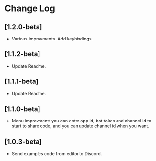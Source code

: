 # Change Log

## [1.2.0-beta]

- Various improvments. Add keybindings.

## [1.1.2-beta]

- Update Readme.

## [1.1.1-beta]

- Update Readme.

## [1.1.0-beta]

- Menu improvment: you can enter app id, bot token and channel id to start to share code, and you can update channel id when you want.

## [1.0.3-beta]

- Send examples code from editor to Discord.